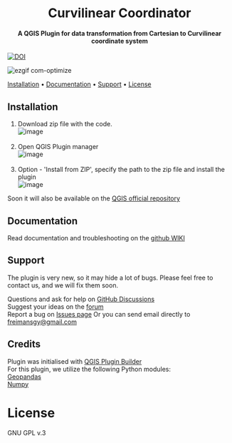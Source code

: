 <h1 align="center">
  Curvilinear Coordinator
  <br>
</h1>
<h4 align="center">A QGIS Plugin for data transformation from Cartesian to Curvilinear coordinate system</h4>
<a href="https://doi.org/10.5281/zenodo.12529944"><img src="https://zenodo.org/badge/DOI/10.5281/zenodo.12529944.svg" alt="DOI"></a>

![ezgif com-optimize](https://github.com/zaarcvon/curvicoord/assets/34241342/15d3362b-4fbd-4b2a-acb3-ab851ea81ff3)



[Installation](#installation) • [Documentation](#documentation) • [Support](#support) • [License](#license)


## Installation 

1. Download zip file with the code.<br>
![image](https://github.com/zaarcvon/curvicoord/assets/34241342/5fac3bc3-1933-44bf-a367-27fe663fda96)<br><br>
2. Open QGIS Plugin manager<br>
![image](https://github.com/zaarcvon/curvicoord/assets/34241342/18c81f49-1e24-4a75-a9ba-4bdc8edbdd78)<br><br>
3. Option - 'Install from ZIP', specify the path to the zip file and install the plugin<br>
![image](https://github.com/zaarcvon/curvicoord/assets/34241342/d30eec57-48b6-4bfe-9904-27c68b5b202d)<br>




Soon it will also be available on the [QGIS official repository](https://plugins.qgis.org/plugins/)

## Documentation

Read documentation and troubleshooting on the <a href=https://github.com/zaarcvon/curvicoord/wiki>github WIKI</a>

## Support
The plugin is very new, so it may hide a lot of bugs. Please feel free to contact us, and we will fix them soon.

Questions and ask for help on [GitHub Discussions](https://github.com/zaarcvon/curvicoord/discussions/categories/q-a)<br>
Suggest your ideas on the [forum](https://github.com/zaarcvon/curvicoord/discussions/categories/ideas)<br>
Report a bug on [Issues page](https://github.com/zaarcvon/curvicoord/issues)
Or you can send email directly to [freimansgy@gmail.com](mailto:freimansgy@gmail.com) 
 

## Credits 

Plugin was initialised with <a href=https://plugins.qgis.org/plugins/pluginbuilder3/#plugin-about> QGIS Plugin Builder </a><br>
For this plugin, we utilize the following Python modules:<br>
<a href=https://github.com/geopandas/geopandas>Geopandas </a><br>
<a href=https://github.com/numpy/numpy>Numpy</a>


# License

GNU GPL v.3
